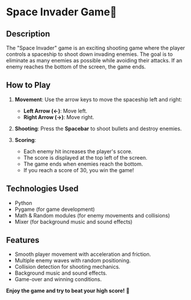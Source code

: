 # Space Invader Game🚀

 
## Description
The "Space Invader" game is an exciting shooting game where the player controls a spaceship to shoot down invading enemies. The goal is to eliminate as many enemies as possible while avoiding their attacks. If an enemy reaches the bottom of the screen, the game ends.

## How to Play
1. **Movement**: Use the arrow keys to move the spaceship left and right:
   - **Left Arrow (←)**: Move left.
   - **Right Arrow (→)**: Move right.

2. **Shooting**: Press the **Spacebar** to shoot bullets and destroy enemies.

3. **Scoring**:
   - Each enemy hit increases the player's score.
   - The score is displayed at the top left of the screen.
   - The game ends when enemies reach the bottom.
   - If you reach a score of 30, you win the game!

## Technologies Used
- Python
- Pygame (for game development)
- Math & Random modules (for enemy movements and collisions)
- Mixer (for background music and sound effects)

## Features
- Smooth player movement with acceleration and friction.
- Multiple enemy waves with random positioning.
- Collision detection for shooting mechanics.
- Background music and sound effects.
- Game-over and winning conditions.


**Enjoy the game and try to beat your high score!** 🚀




